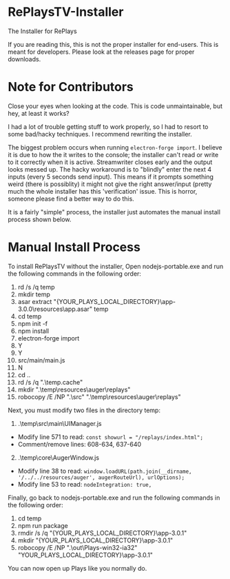 # RePlaysTV-Installer
The Installer for RePlays

If you are reading this, this is not the proper installer for end-users. This is meant for developers. Please look at the releases page for proper downloads.

# Note for Contributors
Close your eyes when looking at the code. This is code unmaintainable, but hey, at least it works?

I had a lot of trouble getting stuff to work properly, so I had to resort to some bad/hacky techniques. I recommend rewriting the installer. 

The biggest problem occurs when running `electron-forge import`. I believe it is due to how the it writes to the console; the installer can't read or write to it correctly when it is active. Streamwriter closes early and the output looks messed up. The hacky workaround is to "blindly" enter the next 4 inputs (every 5 seconds send input). This means if it prompts something weird (there is possiblity) it might not give the right answer/input (pretty much the whole installer has this 'verification' issue. This is horror, someone please find a better way to do this.

It is a fairly "simple" process, the installer just automates the manual install process shown below.

# Manual Install Process
To install RePlaysTV without the installer, Open nodejs-portable.exe and run the following commands in the following order:
1. rd /s /q temp
2. mkdir temp
3. asar extract "{YOUR_PLAYS_LOCAL_DIRECTORY}\app-3.0.0\resources\app.asar" temp
4. cd temp
5. npm init -f
6. npm install
7. electron-forge import
8. Y
9. Y
10. src/main/main.js
11. N
12. cd ..
13. rd /s /q ".\temp\.cache"
14. mkdir ".\temp\resources\auger\replays\"
15. robocopy /E /NP ".\src\" ".\temp\resources\auger\replays\"
	
Next, you must modify two files in the directory temp:
1. .\temp\src\main\UIManager.js
  * Modify line 571 to read: `const showurl = "/replays/index.html";`
  * Comment/remove lines: 608-634, 637-640
2. .\temp\core\AugerWindow.js
  * Modify line 38 to read: `window.loadURL(path.join(__dirname, '/../../resources/auger', augerRouteUrl), urlOptions);`
  * Modify line 53 to read: `nodeIntegration: true,`
		
Finally, go back to nodejs-portable.exe and run the following commands in the following order:
1. cd temp
2. npm run package
3. rmdir /s /q "{YOUR_PLAYS_LOCAL_DIRECTORY}\app-3.0.1\"
4. mkdir "{YOUR_PLAYS_LOCAL_DIRECTORY}\app-3.0.1\"
5. robocopy /E /NP ".\out\Plays-win32-ia32" "YOUR_PLAYS_LOCAL_DIRECTORY}\app-3.0.1\"

You can now open up Plays like you normally do.
